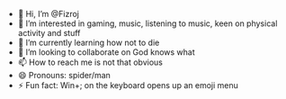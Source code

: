 - 👋 Hi, I’m @Fizroj
- 👀 I’m interested in gaming, music, listening to music, keen on physical activity and stuff
- 🌱 I’m currently learning how not to die
- 💞️ I’m looking to collaborate on God knows what
- 📫 How to reach me is not that obvious
- 😄 Pronouns: spider/man
- ⚡ Fun fact: Win+; on the keyboard opens up an emoji menu 

<!---
Fizroj/Fizroj is a ✨ special ✨ repository because its `README.md` (this file) appears on your GitHub profile.
You can click the Preview link to take a look at your changes.
--->
